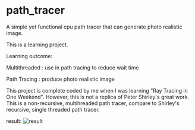 # path_tracer

A simple yet functional cpu path tracer that can generate photo realistic image.

This is a learning project.

Learning outcome:

  Multithreaded : use in path tracing to reduce wait time
  
  Path Tracing   : produce photo realistic image
  
  This project is complete coded by me when I was learning "Ray Tracing in One Weekend". However, this is not a replica of Peter Shirley's great work. This is a non-recursive, multihreaded path tracer, compare to Shirley's recursive, single threaded path tracer.


result:
![result](https://github.com/felixaszx/path_tracer/assets/101950667/0fa957d1-f166-4174-b58b-91c4008e3766)

